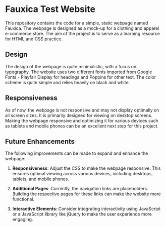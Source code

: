 # Fauxica Test Website

This repository contains the code for a simple, static webpage named Fauxica. The webpage is designed as a mock-up for a clothing and apparel e-commerce store. The aim of the project is to serve as a learning resource for HTML and CSS practice.

## Design

The design of the webpage is quite minimalistic, with a focus on typography. The website uses two different fonts imported from Google Fonts - Playfair Display for headings and Poppins for other text. The color scheme is quite simple and relies heavily on black and white.

## Responsiveness

As of now, the webpage is not responsive and may not display optimally on all screen sizes. It is primarily designed for viewing on desktop screens. Making the webpage responsive and optimizing it for various devices such as tablets and mobile phones can be an excellent next step for this project.

## Future Enhancements

The following improvements can be made to expand and enhance the webpage:

1. **Responsiveness**: Adjust the CSS to make the webpage responsive. This ensures optimal viewing across various devices, including desktops, tablets, and mobile phones.

2. **Additional Pages**: Currently, the navigation links are placeholders. Building the respective pages for these links can make the website more functional.

3. **Interactive Elements**: Consider integrating interactivity using JavaScript or a JavaScript library like jQuery to make the user experience more engaging.
